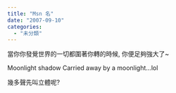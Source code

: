 ```yaml
---
title: "Msn 名"
date: "2007-09-10"
categories: 
  - "未分類"
---
```


當你你發覺世界的一切都圍著你轉的時候, 你便足夠強大了~

Moonlight shadow Carried away by a moonlight...lol

幾多聲先叫立體呢?
